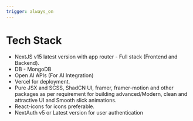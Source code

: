 ```yaml
---
trigger: always_on
---
```


# Tech Stack

- NextJS v15 latest version with app router - Full stack (Frontend and Backend).
- DB - MongoDB
- Open AI APIs (For AI Integration)
- Vercel for deployment.
- Pure JSX and SCSS, ShadCN UI, framer, framer-motion and other packages as per requirement for building advanced/Modern, clean and attractive UI and Smooth slick animations.
- React-icons for icons preferable.
- NextAuth v5 or Latest version for user authentication
